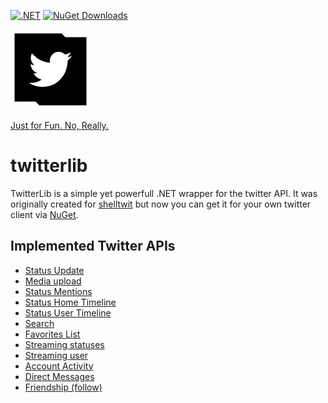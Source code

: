 [![.NET](https://github.com/sebagomez/twitterlib/actions/workflows/dotnet.yaml/badge.svg?branch=master)](https://github.com/sebagomez/twitterlib/actions/workflows/dotnet.yaml)
[![NuGet Downloads](https://img.shields.io/nuget/dt/Sebagomez.TwitterLib.svg?label=NuGet%20downloads)](https://www.nuget.org/packages/Sebagomez.TwitterLib/)

![](./src/TwitterLib.png?raw=true)

[Just for Fun. No, Really.](https://justforfunnoreally.dev/)

# twitterlib
TwitterLib is a simple yet powerfull .NET wrapper for the twitter API. It was originally created for [shelltwit](https://github.com/sebagomez/shelltwit) but now you can get it for your own twitter client via [NuGet](https://www.nuget.org/packages/Sebagomez.TwitterLib/).

## Implemented Twitter APIs

- [Status Update](https://developer.twitter.com/en/docs/tweets/post-and-engage/api-reference/post-statuses-update)  
- [Media upload](https://developer.twitter.com/en/docs/media/upload-media/api-reference/post-media-upload)
- [Status Mentions](https://developer.twitter.com/en/docs/tweets/timelines/api-reference/get-statuses-mentions_timeline)
- [Status Home Timeline](https://developer.twitter.com/en/docs/tweets/timelines/api-reference/get-statuses-home_timeline)
- [Status User Timeline](https://developer.twitter.com/en/docs/tweets/timelines/api-reference/get-statuses-user_timeline)
- [Search](https://developer.twitter.com/en/docs/tweets/search/api-reference/get-search-tweets.html)
- [Favorites List](https://developer.twitter.com/en/docs/tweets/post-and-engage/api-reference/get-favorites-list)
- [Streaming statuses](https://developer.twitter.com/en/docs/tweets/filter-realtime/api-reference/post-statuses-filter.html)
- [Streaming user](https://developer.twitter.com/en/docs/tweets/filter-realtime/guides/basic-stream-parameters)
- [Account Activity](https://developer.twitter.com/en/docs/twitter-api/enterprise/account-activity-api/overview)
- [Direct Messages](https://developer.twitter.com/en/docs/twitter-api/v1/direct-messages/sending-and-receiving/overview)
- [Friendship (follow)](https://developer.twitter.com/en/docs/twitter-api/v1/accounts-and-users/follow-search-get-users/overview)